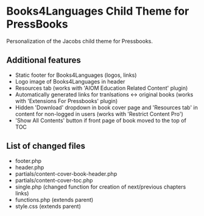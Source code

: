 # Books4Languages Child Theme for PressBooks
Personalization of the Jacobs child theme for Pressbooks.

## Additional features

* Static footer for Books4Languages (logos, links)
* Logo image of Books4Languages in header
* Resources tab (works with 'AIOM Education Related Content' plugin)
* Automatically generated links for tranlsations <-> original books (works with 'Extensions For Pressbooks' plugin)
* Hidden 'Download' dropdown in book cover page and 'Resources tab' in content for non-logged in users (works with 'Restrict Content Pro')
* 'Show All Contents' button if front page of book moved to the top of TOC

## List of changed files

* footer.php
* header.php
* partials/content-cover-book-header.php
* partials/content-cover-toc.php
* single.php (changed function for creation of next/previous chapters links)
* functions.php (extends parent)
* style.css (extends parent)
